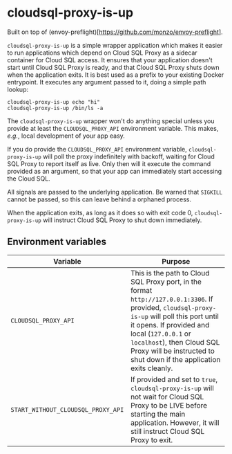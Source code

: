 # cloudsql-proxy-is-up

Built on top of (envoy-preflight)[https://github.com/monzo/envoy-preflight].

`cloudsql-proxy-is-up` is a simple wrapper application which makes it easier to run applications which depend on Cloud SQL Proxy as a sidecar container for Cloud SQL access. It ensures that your application doesn't start until Cloud SQL Proxy is ready, and that Cloud SQL Proxy shuts down when the application exits. It is best used as a prefix to your existing Docker entrypoint. It executes any argument passed to it, doing a simple path lookup:
```
cloudsql-proxy-is-up echo "hi"
cloudsql-proxy-is-up /bin/ls -a
```

The `cloudsql-proxy-is-up` wrapper won't do anything special unless you provide at least the `CLOUDSQL_PROXY_API` environment variable.  This makes, _e.g._, local development of your app easy.

If you do provide the `CLOUDSQL_PROXY_API` environment variable, `cloudsql-proxy-is-up`
will poll the proxy indefinitely with backoff, waiting for Cloud SQL Proxy to report itself as live. Only then will it execute the command provided as an argument, so that your app can immediately start accessing the Cloud SQL.

All signals are passed to the underlying application. Be warned that `SIGKILL` cannot be passed, so this can leave behind a orphaned process.

When the application exits, as long as it does so with exit code 0, `cloudsql-proxy-is-up` will instruct Cloud SQL Proxy to shut down immediately.

## Environment variables

| Variable              | Purpose                                                                                                                                                                                                                                                                                                                                  |
|-----------------------|------------------------------------------------------------------------------------------------------------------------------------------------------------------------------------------------------------------------------------------------------------------------------------------------------------------------------------------|
| `CLOUDSQL_PROXY_API`     | This is the path to Cloud SQL Proxy port, in the format `http://127.0.0.1:3306`. If provided, `cloudsql-proxy-is-up` will poll this port until it opens. If provided and local (`127.0.0.1` or `localhost`), then Cloud SQL Proxy will be instructed to shut down if the application exits cleanly. |
| `START_WITHOUT_CLOUDSQL_PROXY_API` | If provided and set to `true`, `cloudsql-proxy-is-up` will not wait for Cloud SQL Proxy to be LIVE before starting the main application. However, it will still instruct Cloud SQL Proxy to exit.                                                                                                                                                                 |
